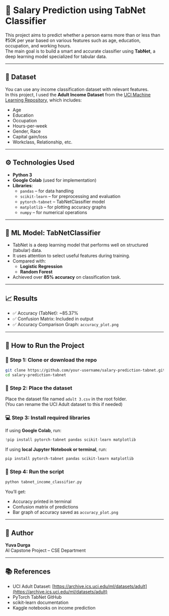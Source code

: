 # 💼 Salary Prediction using TabNet Classifier

This project aims to predict whether a person earns more than or less than ₹50K per year based on various features such as age, education, occupation, and working hours.  
The main goal is to build a smart and accurate classifier using **TabNet**, a deep learning model specialized for tabular data.

---

## 📂 Dataset

You can use any income classification dataset with relevant features.  
In this project, I used the **Adult Income Dataset** from the [UCI Machine Learning Repository](https://archive.ics.uci.edu/ml/datasets/adult), which includes:
- Age
- Education
- Occupation
- Hours-per-week
- Gender, Race
- Capital gain/loss
- Workclass, Relationship, etc.

---

## ⚙️ Technologies Used

- **Python 3**
- **Google Colab** (used for implementation)
- **Libraries**:
  - `pandas` – for data handling
  - `scikit-learn` – for preprocessing and evaluation
  - `pytorch-tabnet` – TabNetClassifier model
  - `matplotlib` – for plotting accuracy graphs
  - `numpy` – for numerical operations

---

## 🧠 ML Model: TabNetClassifier

- TabNet is a deep learning model that performs well on structured (tabular) data.
- It uses attention to select useful features during training.
- Compared with:
  - **Logistic Regression**
  - **Random Forest**
- Achieved over **85% accuracy** on classification task.

---

## 📈 Results

- ✅ Accuracy (TabNet): ~85.37%
- ✅ Confusion Matrix: Included in output
- ✅ Accuracy Comparison Graph: `accuracy_plot.png`

---

## 🚀 How to Run the Project

### 🔧 Step 1: Clone or download the repo

```bash
git clone https://github.com/your-username/salary-prediction-tabnet.git
cd salary-prediction-tabnet
```

### 📁 Step 2: Place the dataset

Place the dataset file named `adult 3.csv` in the root folder.  
(You can rename the UCI Adult dataset to this if needed)

### 💻 Step 3: Install required libraries

If using **Google Colab**, run:

```python
!pip install pytorch-tabnet pandas scikit-learn matplotlib
```

If using **local Jupyter Notebook or terminal**, run:

```bash
pip install pytorch-tabnet pandas scikit-learn matplotlib
```

### 🏃 Step 4: Run the script

```bash
python tabnet_income_classifier.py
```

You’ll get:
- Accuracy printed in terminal
- Confusion matrix of predictions
- Bar graph of accuracy saved as `accuracy_plot.png`

---

## 📝 Author

**Yuva Durga**  
AI Capstone Project – CSE Department

---

## 📚 References

- UCI Adult Dataset: [https://archive.ics.uci.edu/ml/datasets/adult](https://archive.ics.uci.edu/ml/datasets/adult)  
- PyTorch TabNet GitHub  
- scikit-learn documentation  
- Kaggle notebooks on income prediction
